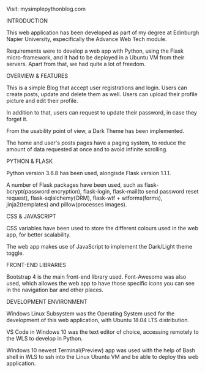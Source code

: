 Visit: mysimplepythonblog.com


INTRODUCTION

This web application has been developed as part of my degree at Edinburgh Napier University, especifically the Advance Web Tech module.

Requirements were to develop a web app with Python, using the Flask micro-framework, and it had to be deployed in a Ubuntu VM from their servers. Apart from that, we had quite a lot of freedom.


OVERVIEW & FEATURES

This is a simple Blog that accept user registrations and login. Users can create posts, update and delete them as well. Users can upload their profile picture and edit their profile.

In addition to that, users can request to update their password, in case they forget it.

From the usability point of view, a Dark Theme has been implemented.

The home and user's posts pages have a paging system, to reduce the amount of data requested at once and to avoid infinite scrolling.


PYTHON & FLASK

Python version 3.6.8 has been used, alongisde Flask version 1.1.1.

A number of Flask packages have been used, such as flask-bcrypt(password encryption), flask-login, flask-mail(to send password reset request), flask-sqlalchemy(ORM), flask-wtf + wtforms(forms), jinja2(templates) and pillow(processes images).


CSS & JAVASCRIPT

CSS variables have been used to store the different colours used in the web app, for better scalability.

The web app makes use of JavaScript to implement the Dark/Light theme toggle.


FRONT-END LIBRARIES

Bootstrap 4 is the main front-end library used. Font-Awesome was also used, which allowes the web app to have those specific icons you can see in the navigation bar and other places.


DEVELOPMENT ENVIRONMENT

Windows Linux Subsystem was the Operating System used for the development of this web application, with Ubuntu 18.04 LTS distribution.

VS Code in Windows 10 was the text editor of choice, accessing remotely to the WLS to develop in Python.

Windows 10 newest Terminal(Preview) app was used with the help of Bash shell in WLS to ssh into the Linux Ubuntu VM and be able to deploy this web application.
